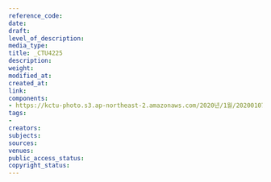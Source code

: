 ```yaml
---
reference_code: 
date: 
draft: 
level_of_description: 
media_type: 
title: _CTU4225
description: 
weight: 
modified_at: 
created_at: 
link: 
components:
- https://kctu-photo.s3.ap-northeast-2.amazonaws.com/2020년/1월/20200107_쌍용차지부+마지막+해고자+46명+사회적+합의에+따른+출근+투쟁/_CTU4225.jpg
tags:
- 
creators: 
subjects: 
sources: 
venues: 
public_access_status: 
copyright_status: 
---
```

